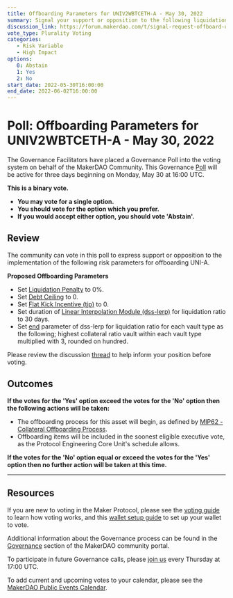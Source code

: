 ```yaml
---
title: Offboarding Parameters for UNIV2WBTCETH-A - May 30, 2022
summary: Signal your support or opposition to the following liquidation parameters, designed to offboard UNIV2WBTCETH-A.
discussion_link: https://forum.makerdao.com/t/signal-request-offboard-uni-univ2daieth-univ2wbtceth-univ2unieth-and-univ2wbtcdai/15160
vote_type: Plurality Voting
categories:
   - Risk Variable
   - High Impact
options:
   0: Abstain
   1: Yes
   2: No
start_date: 2022-05-30T16:00:00
end_date: 2022-06-02T16:00:00
---
```

# Poll: Offboarding Parameters for UNIV2WBTCETH-A - May 30, 2022

The Governance Facilitators have placed a Governance Poll into the voting system on behalf of the MakerDAO Community. This Governance [Poll](https://community-development.makerdao.com/en/learn/governance/on-chain-gov) will be active for three days beginning on Monday, May 30 at 16:00 UTC.

**This is a binary vote.** 
- **You may vote for a single option.** 
- **You should vote for the option which you prefer.**
- **If you would accept either option, you should vote 'Abstain'.**

## Review

The community can vote in this poll to express support or opposition to the implementation of the following risk parameters for offboarding UNI-A.

**Proposed Offboarding Parameters**

* Set [Liquidation Penalty](https://manual.makerdao.com/parameter-index/vault-risk/param-liquidation-penalty) to 0%.
* Set [Debt Ceiling](https://manual.makerdao.com/module-index/module-dciam) to 0.
* Set [Flat Kick Incentive (tip)](https://manual.makerdao.com/parameter-index/collateral-auction/param-flat-kick-incentive) to 0.
* Set duration of [Linear Interpolation Module (dss-lerp)](https://manual.makerdao.com/module-index/module-lerp) for liquidation ratio to 30 days.
* Set [end](https://manual.makerdao.com/module-index/module-lerp#end) parameter of dss-lerp for liquidation ratio for each vault type as the following; highest collateral ratio vault within each vault type multiplied with 3, rounded on hundred.

Please review the discussion [thread](https://forum.makerdao.com/t/signal-request-offboard-uni-univ2daieth-univ2wbtceth-univ2unieth-and-univ2wbtcdai/15160) to help inform your position before voting.

## Outcomes

**If the votes for the 'Yes' option exceed the votes for the 'No' option then the following actions will be taken:**
* The offboarding process for this asset will begin, as defined by [MIP62 - Collateral Offboarding Process](https://mips.makerdao.com/mips/details/MIP62).
* Offboarding items will be included in the soonest eligible executive vote, as the Protocol Engineering Core Unit's schedule allows.

**If the votes for the 'No' option equal or exceed the votes for the 'Yes' option then no further action will be taken at this time.**

---

## Resources

If you are new to voting in the Maker Protocol, please see the [voting guide](https://community-development.makerdao.com/en/learn/governance/how-voting-works/) to learn how voting works, and this [wallet setup guide](https://community-development.makerdao.com/en/learn/governance/voting-setup/) to set up your wallet to vote.

Additional information about the Governance process can be found in the [Governance](https://community-development.makerdao.com/en/learn/governance) section of the MakerDAO community portal.

To participate in future Governance calls, please [join us](https://github.com/makerdao/community/tree/master/governance/governance-and-risk-meetings) every Thursday at 17:00 UTC.

To add current and upcoming votes to your calendar, please see the [MakerDAO Public Events Calendar](https://calendar.google.com/calendar/embed?src=makerdao.com_3efhm2ghipksegl009ktniomdk%40group.calendar.google.com&ctz=UTC&mode=week&showCalendars=0&showPrint=0).
